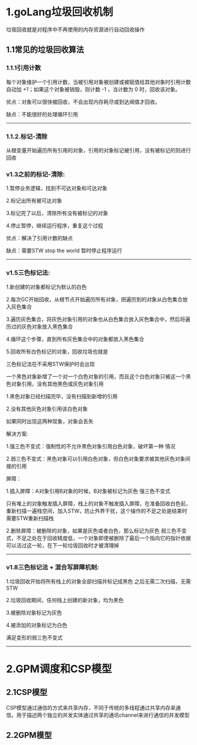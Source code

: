 # 1.goLang垃圾回收机制

垃圾回收就是对程序中不再使用的内存资源进行自动回收操作

## 1.1常见的垃圾回收算法

### 1.1.1引用计数

每个对象维护一个引用计数，当被引用对象被创建或被赋值给其他对象时引用计数自动加 +1；如果这个对象被销毁，则计数 -1 ，当计数为 0 时，回收该对象。

优点：对象可以很快被回收，不会出现内存耗尽或到达阀值才回收。

缺点：不能很好的处理循环引用

------



### 1.1.2.标记-清除

从根变量开始遍历所有引用的对象，引用的对象标记被引用，没有被标记的则进行回收

###  v1.3之前的标记-清除:

1.暂停业务逻辑，找到不可达对象和可达对象

2.标记出所有被可达对象

3.标记完了以后，清除所有没有被标记的对象

4.停止暂停，继续运行程序，重复这个过程

优点：解决了引用计数的缺点

缺点：需要STW stop the world 暂时停止程序运行

------



###  v1.5三色标记法:

1.新创建的对象都标记为默认的白色

2.每次GC开始回收，从根节点开始遍历所有对象，把遍历到的对象从白色集合放入灰色集合

3.遍历灰色集合，将灰色对象引用的对象也从白色集合放入灰色集合中，然后将遍历过的灰色对象放入黑色集合

4.循环这个步骤，直到所有灰色集合中的对象都放入黑色集合

5.回收所有白色标记的对象，回收垃圾也就是

三色标记法在不采用STW保护时会出现

一个黑色对象新增了一个对一个白色对象的引用，而且这个白色对象只被这一个黑色对象引用，没有其他黑色或灰色对象引用

1.黑色对象已经扫描完毕，没有扫描到新增的引用

2.没有其他灰色对象引用该白色对象

如果同时出现这两种现象，对象会丢失

解决方案:

1.强三色不变式：强制性的不允许黑色对象引用白色对象，破坏第一种    情况

2.弱三色不变式：黑色对象可以引用白色对象，但白色对象要求被其他灰色对象间接的引用

屏障：

1.插入屏障：A对象引用B对象的时候，B对象被标记为灰色 强三色不变式

只有堆上的对象触发插入屏障，栈上的对象不触发插入屏障，在准备回收白色前，重新扫描一遍栈空间，加入STW，防止外界干扰，这个操作的不足之处是结束时需要STW重新扫描栈

2.删除屏障：被删除的对象，如果是灰色或者白色，那么标记为灰色 弱三色不变式，不足之处在于回收精度低，一个对象即使被删除了最后一个指向它的指针依据可以活过这一轮，在下一轮垃圾回收时才被清理掉

------

###  v1.8三色标记法 + 混合写屏障机制:

1.垃圾回收开始将所有栈上的对象全部扫描并标记成黑色 之后无需二次扫描，无需STW

2.垃圾回收期间，任何栈上创建的新对象，均为黑色

3.被删除对象标记为灰色

4.被添加的对象标记为白色

满足变形的弱三色不变式

------

# 2.GPM调度和CSP模型

## 2.1CSP模型

CSP模型通过通信的方式来共享内存，不同于传统的多线程通过共享内存来通信。用于描述两个独立的并发实体通过共享的通讯channel来进行通信的并发模型

## 2.2GPM模型